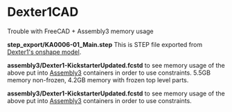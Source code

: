 # Dexter1CAD
Trouble with FreeCAD + Assembly3 memory usage

**step_export/KA0006-01_Main.step** This is STEP file exported from [Dexter1's onshape model](https://cad.onshape.com/documents/2af8ed0e61a34ebf69284c68/w/72caf65e51bde98e456925d2/e/6843c182cbf9181dbb307455). 

**assembly3/Dexter1-KickstarterUpdated.fcstd** to see memory usage of the above put into [Assembly3](https://forum.freecadweb.org/viewtopic.php?f=20&t=34583) containers in order to use constraints. 5.5GB memory non-frozen, 4.2GB memory with frozen top level parts.

**assembly3/Dexter1-KickstarterUpdated.fcstd** to see memory usage of the above put into [Assembly3](https://forum.freecadweb.org/viewtopic.php?f=20&t=34583) containers in order to use constraints.
